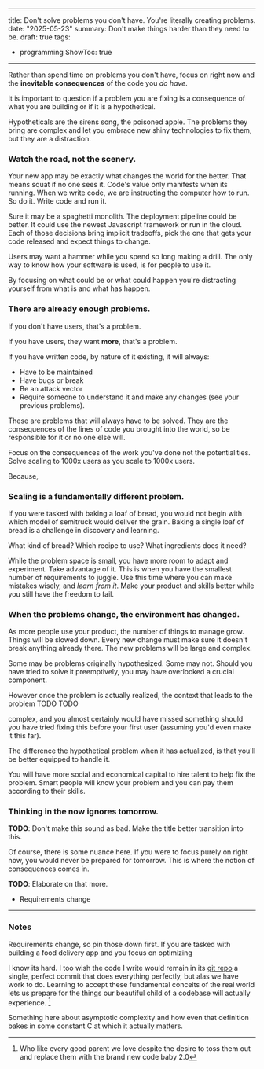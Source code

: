 
---
title: Don't solve problems you don't have. You're literally creating problems.
date: "2025-05-23"
summary: Don't make things harder than they need to be.
draft: true
tags:
  - programming
ShowToc: true
---

Rather than spend time on problems you don't have, focus on right now and the **inevitable consequences** of the code you *do have*.

<!-- more -->

It is important to question if a problem you are fixing is a consequence of what you are building or if it is a hypothetical. 

Hypotheticals are the sirens song, the poisoned apple. The problems they bring are complex and let you embrace new shiny technologies to fix them, but they are a distraction. 

### Watch the road, not the scenery. 

Your new app may be exactly what changes the world for the better. That means squat if no one sees it. Code's value only manifests when its running. When we write code, we are instructing the computer how to run. So do it. Write code and run it.

Sure it may be a spaghetti monolith. The deployment pipeline could be better. It could use the newest Javascript framework or run in the cloud. Each of those decisions bring implicit tradeoffs, pick the one that gets your code released and expect things to change. 

Users may want a hammer while you spend so long making a drill. The only way to know how your software is used, is for people to use it.

By focusing on what could be or what could happen you're distracting yourself from what is and what has happen. 

### There are already enough problems. 

If you don't have users, that's a problem.

If you have users, they want **more**, that's a problem.

If you have written code, by nature of it existing, it will always: 
- Have to be maintained
- Have bugs or break
- Be an attack vector
- Require someone to understand it and make any changes (see your previous problems).

These are problems that will always have to be solved. They are the consequences of the lines of code you brought into the world, so be responsible for it or no one else will. 

Focus on the consequences of the work you've done not the potentialities. Solve scaling to 1000x users as you scale to 1000x users. 

Because, 

### Scaling is a fundamentally different problem.

If you were tasked with baking a loaf of bread, you would not begin with which model of semitruck would deliver the grain. Baking a single loaf of bread is a challenge in discovery and learning. 

What kind of bread? Which recipe to use? What ingredients does it need?

While the problem space is small, you have more room to adapt and experiment. Take advantage of it. This is when you have the smallest number of requirements to juggle. Use this time where you can make mistakes wisely, and *learn from it*. Make your product and skills better while you still have the freedom to fail. 

### When the problems change, the environment has changed.

As more people use your product, the number of things to manage grow. Things will be slowed down. Every new change must make sure it doesn't break anything already there. The new problems will be large and complex. 

Some may be problems originally hypothesized. Some may not. Should you have tried to solve it preemptively, you may have overlooked a crucial component. 

However once the problem is actually realized, the context that leads to the problem TODO TODO

complex, and you almost certainly would have missed something should you have tried fixing this before your first user (assuming you'd even make it this far). 

The difference the hypothetical problem when it has actualized, is that you'll be better equipped to handle it.

You will have more social and economical capital to hire talent to help fix the problem. Smart people will know your problem and you can pay them according to their skills.


### Thinking in the now ignores tomorrow.

**TODO**: Don't make this sound as bad. Make the title better transition into this.

Of course, there is some nuance here. If you were to focus purely on right now, you would never be prepared for tomorrow. This is where the notion of consequences comes in.

**TODO**: Elaborate on that more.
- Requirements change

---

### Notes

Requirements change, so pin those down first. If you are tasked with building a food delivery app and  you focus on optimizing

I know its hard. I too wish the code I write would remain in its [git repo](../opinions/) a single, perfect commit that does everything perfectly, but alas we have work to do. Learning to accept these fundamental conceits of the real world lets us prepare for the things our beautiful child of a codebase will actually experience. [^2]


Something here about asymptotic complexity and how even that definition bakes in some constant C at which it actually matters.

[^1]: How can you observe this? Does the process to guage user feedback even exist? 
[^2]: Who like every good parent we love despite the desire to toss them out and replace them with the brand new code baby 2.0

